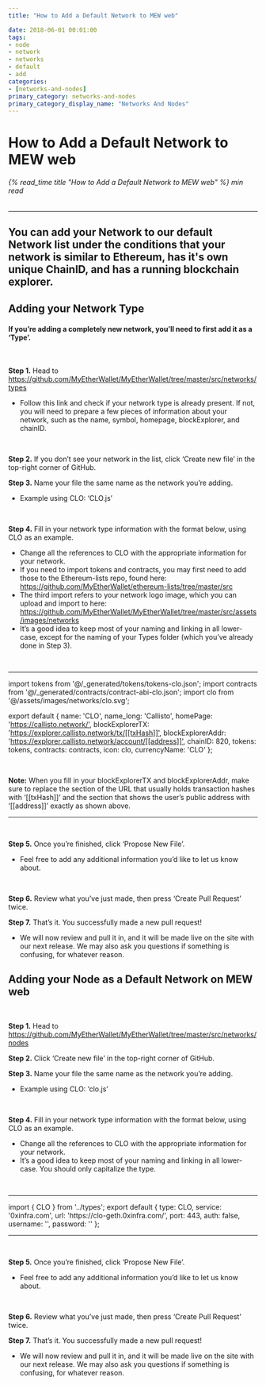 ```yaml
---
title: "How to Add a Default Network to MEW web"

date: 2018-06-01 00:01:00
tags:
- node
- network
- networks
- default
- add
categories:
- [networks-and-nodes]
primary_category: networks-and-nodes
primary_category_display_name: "Networks And Nodes"
---
```


# **How to Add a Default Network to MEW web**

###### {% read_time title "How to Add a Default Network to MEW web" %} min read

* * *

## You can add your Network to our default Network list under the conditions that your network is similar to Ethereum, has it's own unique ChainID, and has a running blockchain explorer.

## **Adding your Network Type**

#### If you’re adding a completely new network, you’ll need to first add it as a ‘Type’.

<br>

**Step 1.** Head to <https://github.com/MyEtherWallet/MyEtherWallet/tree/master/src/networks/types>

-   Follow this link and check if your network type is already present. If not, you will need to prepare a few pieces of information about your network, such as the name, symbol, homepage, blockExplorer, and chainID.

<br>

**Step 2.** If you don’t see your network in the list, click ‘Create new file’ in the top-right corner of GitHub.

**Step 3.** Name your file the same name as the network you’re adding. 

-   Example using CLO: ‘CLO.js’

<br>

**Step 4.** Fill in your network type information with the format below, using CLO as an example.

-   Change all the references to CLO with the appropriate information for your network.
-   If you need to import tokens and contracts, you may first need to add those to the Ethereum-lists repo, found here: <https://github.com/MyEtherWallet/ethereum-lists/tree/master/src> 
-   The third import refers to your network logo image, which you can upload and import to here: <https://github.com/MyEtherWallet/MyEtherWallet/tree/master/src/assets/images/networks>
-   It’s a good idea to keep most of your naming and linking in all lower-case, except for the naming of your Types folder (which you’ve already done in Step 3). 

<br>

* * *

<div class="scrollbox">
import tokens from '@/_generated/tokens/tokens-clo.json';
import contracts from '@/_generated/contracts/contract-abi-clo.json';
import clo from '@/assets/images/networks/clo.svg';

export default {
  name: 'CLO',
  name_long: 'Callisto',
  homePage: '<https://callisto.network/'>,
  blockExplorerTX: '<https://explorer.callisto.network/tx/[[txHash]]'>,
  blockExplorerAddr: '<https://explorer.callisto.network/account/[[address]]'>,
  chainID: 820,
  tokens: tokens,
  contracts: contracts,
  icon: clo,
  currencyName: 'CLO'
};

</div>

<br>

**Note:** When you fill in your blockExplorerTX and blockExplorerAddr, make sure to replace the section of the URL that usually holds transaction hashes with ‘\[[txHash]]’ and the section that shows the user’s public address with ‘\[[address]]’ exactly as shown above. 

* * *

<br>

**Step 5.** Once you’re finished, click ‘Propose New File’.

-   Feel free to add any additional information you’d like to let us know about.

<br>

**Step 6.** Review what you’ve just made, then press ‘Create Pull Request’ twice.

**Step 7.** That’s it. You successfully made a new pull request!

-   We will now review and pull it in, and it will be made live on the site with our next release. We may also ask you questions if something is confusing, for whatever reason.

## **Adding your Node as a Default Network on MEW web**

<br>

**Step 1.** Head to <https://github.com/MyEtherWallet/MyEtherWallet/tree/master/src/networks/nodes>

**Step 2.** Click ‘Create new file’ in the top-right corner of GitHub. 

**Step 3.** Name your file the same name as the network you’re adding. 

-   Example using CLO: ‘clo.js’

<br>

**Step 4.** Fill in your network type information with the format below, using CLO as an example.

-   Change all the references to CLO with the appropriate information for your network.
-   It’s a good idea to keep most of your naming and linking in all lower-case. You should only capitalize the type. 

<br>

* * *

<div class="scrollbox">
import { CLO } from '../types';
export default {
  type: CLO,
  service: '0xinfra.com',
  url: 'https://clo-geth.0xinfra.com/',
  port: 443,
  auth: false,
  username: '',
  password: ''
};
</div>

* * *

<br>

**Step 5.** Once you’re finished, click ‘Propose New File’.

-   Feel free to add any additional information you’d like to let us know about.

<br>

**Step 6.** Review what you’ve just made, then press ‘Create Pull Request’ twice.

**Step 7.** That’s it. You successfully made a new pull request!

-   We will now review and pull it in, and it will be made live on the site with our next release. We may also ask you questions if something is confusing, for whatever reason.
